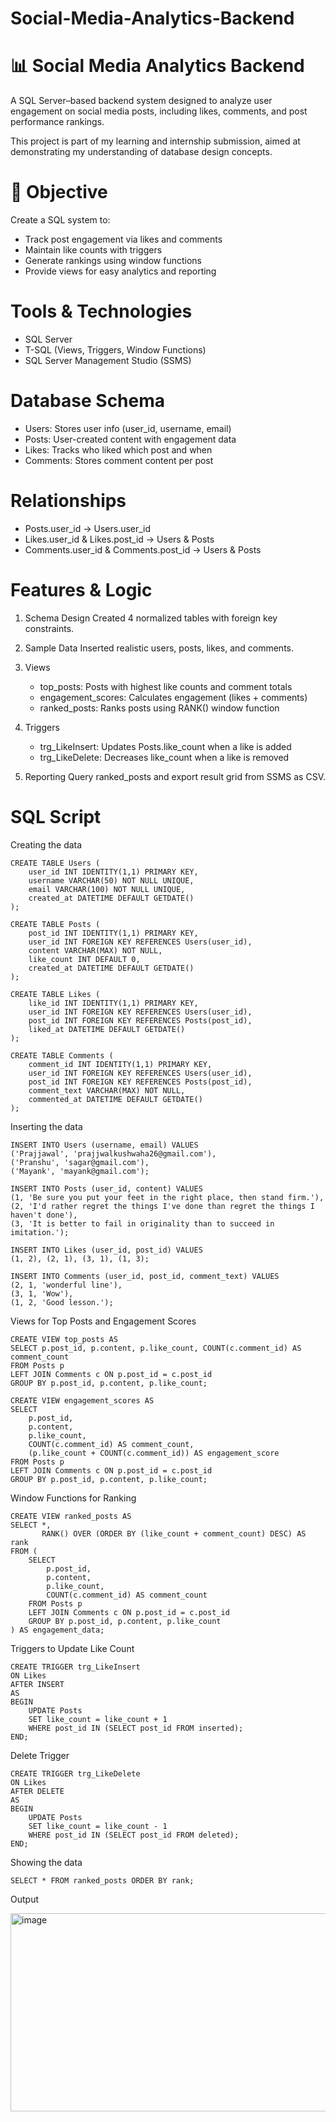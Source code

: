 # Social-Media-Analytics-Backend
# 📊 Social Media Analytics Backend
A SQL Server–based backend system designed to analyze user engagement on social media posts, including likes, comments, and post performance rankings.

This project is part of my learning and internship submission, aimed at demonstrating my understanding of database design concepts.

# 🎯 Objective

Create a SQL system to:
* Track post engagement via likes and comments
* Maintain like counts with triggers
* Generate rankings using window functions
* Provide views for easy analytics and reporting


#  Tools & Technologies
* SQL Server
* T-SQL (Views, Triggers, Window Functions)
* SQL Server Management Studio (SSMS)

#  Database Schema
* Users: Stores user info (user_id, username, email)
* Posts: User-created content with engagement data
* Likes: Tracks who liked which post and when
* Comments: Stores comment content per post

#  Relationships
* Posts.user_id → Users.user_id
* Likes.user_id & Likes.post_id → Users & Posts
* Comments.user_id & Comments.post_id → Users & Posts

# Features & Logic
1. Schema Design
   Created 4 normalized tables with foreign key constraints.

2. Sample Data
   Inserted realistic users, posts, likes, and comments.

3. Views
   * top_posts: Posts with highest like counts and comment totals
   * engagement_scores: Calculates engagement (likes + comments)
   * ranked_posts: Ranks posts using RANK() window function

4. Triggers
   * trg_LikeInsert: Updates Posts.like_count when a like is added
   * trg_LikeDelete: Decreases like_count when a like is removed
5. Reporting
Query ranked_posts and export result grid from SSMS as CSV.

# SQL Script

Creating the data

```
CREATE TABLE Users (
    user_id INT IDENTITY(1,1) PRIMARY KEY,
    username VARCHAR(50) NOT NULL UNIQUE,
    email VARCHAR(100) NOT NULL UNIQUE,
    created_at DATETIME DEFAULT GETDATE()
);

CREATE TABLE Posts (
    post_id INT IDENTITY(1,1) PRIMARY KEY,
    user_id INT FOREIGN KEY REFERENCES Users(user_id),
    content VARCHAR(MAX) NOT NULL,
    like_count INT DEFAULT 0,
    created_at DATETIME DEFAULT GETDATE()
);

CREATE TABLE Likes (
    like_id INT IDENTITY(1,1) PRIMARY KEY,
    user_id INT FOREIGN KEY REFERENCES Users(user_id),
    post_id INT FOREIGN KEY REFERENCES Posts(post_id),
    liked_at DATETIME DEFAULT GETDATE()
);

CREATE TABLE Comments (
    comment_id INT IDENTITY(1,1) PRIMARY KEY,
    user_id INT FOREIGN KEY REFERENCES Users(user_id),
    post_id INT FOREIGN KEY REFERENCES Posts(post_id),
    comment_text VARCHAR(MAX) NOT NULL,
    commented_at DATETIME DEFAULT GETDATE()
);
```
Inserting the data

```
INSERT INTO Users (username, email) VALUES 
('Prajjawal', 'prajjwalkushwaha26@gmail.com'),
('Pranshu', 'sagar@gmail.com'),
('Mayank', 'mayank@gmail.com');

INSERT INTO Posts (user_id, content) VALUES 
(1, 'Be sure you put your feet in the right place, then stand firm.'),
(2, 'I'd rather regret the things I've done than regret the things I haven't done'),
(3, 'It is better to fail in originality than to succeed in imitation.');

INSERT INTO Likes (user_id, post_id) VALUES 
(1, 2), (2, 1), (3, 1), (1, 3);

INSERT INTO Comments (user_id, post_id, comment_text) VALUES 
(2, 1, 'wonderful line'),
(3, 1, 'Wow'),
(1, 2, 'Good lesson.');
```
Views for Top Posts and Engagement Scores
```
CREATE VIEW top_posts AS
SELECT p.post_id, p.content, p.like_count, COUNT(c.comment_id) AS comment_count
FROM Posts p
LEFT JOIN Comments c ON p.post_id = c.post_id
GROUP BY p.post_id, p.content, p.like_count;

CREATE VIEW engagement_scores AS
SELECT 
    p.post_id, 
    p.content, 
    p.like_count, 
    COUNT(c.comment_id) AS comment_count,
    (p.like_count + COUNT(c.comment_id)) AS engagement_score
FROM Posts p
LEFT JOIN Comments c ON p.post_id = c.post_id
GROUP BY p.post_id, p.content, p.like_count;
```
Window Functions for Ranking
```
CREATE VIEW ranked_posts AS
SELECT *,
       RANK() OVER (ORDER BY (like_count + comment_count) DESC) AS rank
FROM (
    SELECT 
        p.post_id, 
        p.content, 
        p.like_count, 
        COUNT(c.comment_id) AS comment_count
    FROM Posts p
    LEFT JOIN Comments c ON p.post_id = c.post_id
    GROUP BY p.post_id, p.content, p.like_count
) AS engagement_data;
```
Triggers to Update Like Count
```
CREATE TRIGGER trg_LikeInsert
ON Likes
AFTER INSERT
AS
BEGIN
    UPDATE Posts
    SET like_count = like_count + 1
    WHERE post_id IN (SELECT post_id FROM inserted);
END;
```
Delete Trigger
```
CREATE TRIGGER trg_LikeDelete
ON Likes
AFTER DELETE
AS
BEGIN
    UPDATE Posts
    SET like_count = like_count - 1
    WHERE post_id IN (SELECT post_id FROM deleted);
END;
```
Showing the data
```
SELECT * FROM ranked_posts ORDER BY rank;
```

Output

<img width="1248" height="317" alt="image" src="https://github.com/user-attachments/assets/b3013043-b289-4b7e-a2ec-f2d4e2ff8586" />
